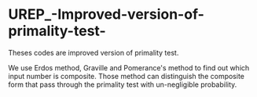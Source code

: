 # UREP_-Improved-version-of-primality-test-

Theses codes are improved version of primality test.

We use Erdos method, Graville and Pomerance's method to find out which input number is composite.
Those method can distinguish the composite form that pass through the primality test with un-negligible probability.
